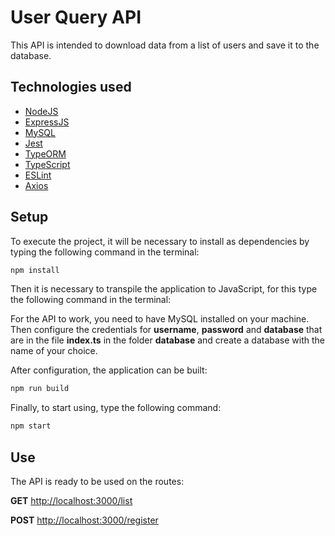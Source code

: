 # User Query API

This API is intended to download data from a list of users and save it to the database.

## Technologies used

- [NodeJS](https://nodejs.org/en/)
- [ExpressJS](https://expressjs.com/pt-br/)
- [MySQL](https://www.mysql.com/)
- [Jest](https://jestjs.io/)
- [TypeORM](https://typeorm.io/#/)
- [TypeScript](https://www.typescriptlang.org/)
- [ESLint](https://eslint.org/)
- [Axios](https://github.com/axios/axios)

## Setup

To execute the project, it will be necessary to install as dependencies by typing the following command in the terminal:

```bash
npm install
```

Then it is necessary to transpile the application to JavaScript, for this type the following command in the terminal:

For the API to work, you need to have MySQL installed on your machine. Then configure the credentials for **username**, **password** and **database** that are in the file **index.ts** in the folder **database** and create a database with the name of your choice.


After configuration, the application can be built:

```bash
npm run build
```

Finally, to start using, type the following command:

```bash
npm start
```

## Use

The API is ready to be used on the routes:

**GET** [http://localhost:3000/list](http://localhost:3000/list)

**POST** [http://localhost:3000/register](http://localhost:3000/register)

